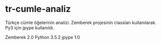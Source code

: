 # tr-cumle-analiz
Türkçe cümle öğelerinin analizi. Zemberek projesinin classları kullanılarak. Py3 için jpype kullanıldı.

Zemberek 2.0
Python 3.5.2
jpype 1.0